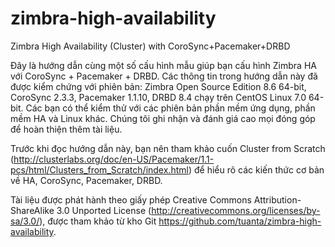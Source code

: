 zimbra-high-availability
========================

Zimbra High Availability (Cluster) with CoroSync+Pacemaker+DRBD

Đây là hướng dẫn cùng một số cấu hình mẫu giúp bạn cấu hình Zimbra HA với CoroSync + Pacemaker + DRBD.
Các thông tin trong hướng dẫn này đã được kiểm chứng với phiên bản: Zimbra Open Source Edition 8.6 64-bit, CoroSync 2.3.3, Pacemaker 1.1.10, DRBD 8.4 chạy trên CentOS Linux 7.0 64-bit. Các bạn có thể kiểm thử với các phiên bản phần mềm ứng dụng, phần mềm HA và Linux khác. Chúng tôi ghi nhận và đánh giá cao mọi đóng góp để hoàn thiện thêm tài liệu.

Trước khi đọc hướng dẫn này, bạn nên tham khảo cuốn Cluster from Scratch (http://clusterlabs.org/doc/en-US/Pacemaker/1.1-pcs/html/Clusters_from_Scratch/index.html) để hiểu rõ các kiến thức cơ bản về HA, CoroSync, Pacemaker, DRBD.

Tài liệu được phát hành theo giấy phép Creative Commons Attribution-ShareAlike 3.0 Unported License (http://creativecommons.org/licenses/by-sa/3.0/), được tham khảo từ kho Git https://github.com/tuanta/zimbra-high-availability.
